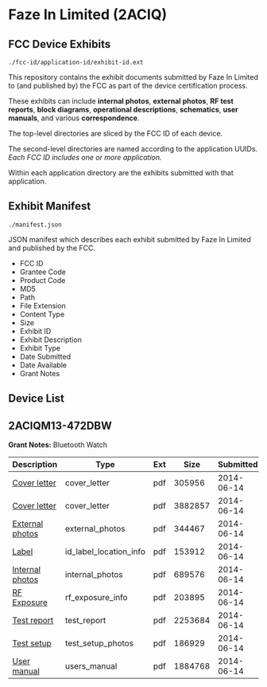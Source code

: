 # Faze In Limited (2ACIQ)
## FCC Device Exhibits

```
./fcc-id/application-id/exhibit-id.ext
```

This repository contains the exhibit documents submitted by Faze In Limited to (and published by) the FCC as part of the device certification process.

These exhibits can include **internal photos**, **external photos**, **RF test reports**, **block diagrams**, **operational descriptions**, **schematics**, **user manuals**, and various **correspondence**.

The top-level directories are sliced by the FCC ID of each device.

The second-level directories are named according to the application UUIDs. *Each FCC ID includes one or more application.*

Within each application directory are the exhibits submitted with that application. 

## Exhibit Manifest

```
./manifest.json
```

JSON manifest which describes each exhibit submitted by Faze In Limited and published by the FCC.

- FCC ID
- Grantee Code
- Product Code
- MD5
- Path
- File Extension
- Content Type
- Size
- Exhibit ID
- Exhibit Description
- Exhibit Type
- Date Submitted
- Date Available
- Grant Notes

## Device List
## 2ACIQM13-472DBW
**Grant Notes:** Bluetooth Watch

| Description | Type | Ext | Size | Submitted | Available |
| ----------- | ---- | --- | ---- | --------- | --------- |
| [Cover letter](2ACIQM13-472DBW/7081298fb176e561d10615e36b94723d/2295097.pdf) | cover_letter | pdf | 305956 | 2014-06-14 | 2014-06-14 |
| [Cover letter](2ACIQM13-472DBW/7081298fb176e561d10615e36b94723d/2295098.pdf) | cover_letter | pdf | 3882857 | 2014-06-14 | 2014-06-14 |
| [External photos](2ACIQM13-472DBW/7081298fb176e561d10615e36b94723d/2295099.pdf) | external_photos | pdf | 344467 | 2014-06-14 | 2014-06-14 |
| [Label](2ACIQM13-472DBW/7081298fb176e561d10615e36b94723d/2295100.pdf) | id_label_location_info | pdf | 153912 | 2014-06-14 | 2014-06-14 |
| [Internal photos](2ACIQM13-472DBW/7081298fb176e561d10615e36b94723d/2295101.pdf) | internal_photos | pdf | 689576 | 2014-06-14 | 2014-06-14 |
| [RF Exposure](2ACIQM13-472DBW/7081298fb176e561d10615e36b94723d/2295103.pdf) | rf_exposure_info | pdf | 203895 | 2014-06-14 | 2014-06-14 |
| [Test report](2ACIQM13-472DBW/7081298fb176e561d10615e36b94723d/2295105.pdf) | test_report | pdf | 2253684 | 2014-06-14 | 2014-06-14 |
| [Test setup](2ACIQM13-472DBW/7081298fb176e561d10615e36b94723d/2295106.pdf) | test_setup_photos | pdf | 186929 | 2014-06-14 | 2014-06-14 |
| [User manual](2ACIQM13-472DBW/7081298fb176e561d10615e36b94723d/2295107.pdf) | users_manual | pdf | 1884768 | 2014-06-14 | 2014-06-14 |
